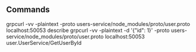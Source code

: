 ## Commands
grpcurl -vv -plaintext -proto users-service/node_modules/proto/user.proto localhost:50053 describe
grpcurl -vv -plaintext -d '{"id": 1}' -proto users-service/node_modules/proto/user.proto localhost:50053 user.UserService/GetUserById